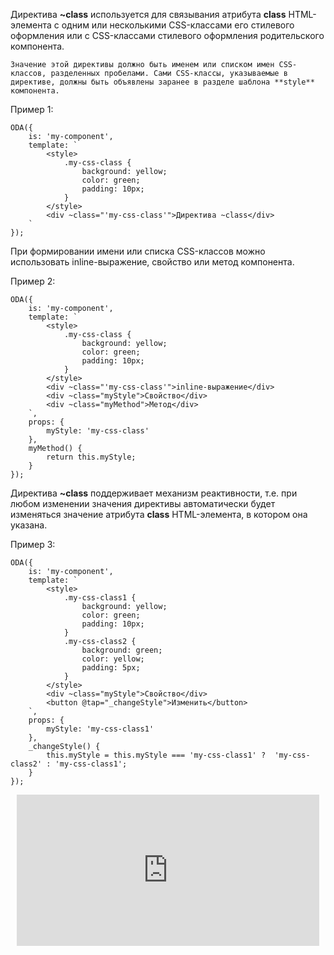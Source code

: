 Директива **~class** используется для связывания атрибута **class** HTML-элемента с одним или несколькими CSS-классами его стилевого оформления или с CSS-классами стилевого оформления родительского компонента.

```info_md
Значение этой директивы должно быть именем или списком имен CSS-классов, разделенных пробелами. Сами CSS-классы, указываемые в директиве, должны быть объявлены заранее в разделе шаблона **style** компонента.
```
Пример 1:
```javascript_run_edit_[my-component.js]
ODA({
    is: 'my-component',
    template: `
        <style>
            .my-css-class {
                background: yellow;
                color: green;
                padding: 10px;
            }
        </style>
        <div ~class="'my-css-class'">Директива ~class</div>
    `
});
```

При формировании имени или списка CSS-классов можно использовать inline-выражение, свойство или метод компонента.

Пример 2:
```javascript_run_edit_[my-component.js]
ODA({
    is: 'my-component',
    template: `
        <style>
            .my-css-class {
                background: yellow;
                color: green;
                padding: 10px;
            }
        </style>
        <div ~class="'my-css-class'">inline-выражение</div>
        <div ~class="myStyle">Свойство</div>
        <div ~class="myMethod">Метод</div>
    `,
    props: {
        myStyle: 'my-css-class'
    },
    myMethod() {
        return this.myStyle;
    }
});
```

Директива **~class** поддерживает механизм реактивности, т.е. при любом изменении значения директивы автоматически будет изменяться значение атрибута **class** HTML-элемента, в котором она указана.

Пример 3:
```javascript_run_edit_[my-component.js]
ODA({
    is: 'my-component',
    template: `
        <style>
            .my-css-class1 {
                background: yellow;
                color: green;
                padding: 10px;
            }
            .my-css-class2 {
                background: green;
                color: yellow;
                padding: 5px;
            }
        </style>
        <div ~class="myStyle">Свойство</div>
        <button @tap="_changeStyle">Изменить</button>
    `,
    props: {
        myStyle: 'my-css-class1'
    },
    _changeStyle() {
        this.myStyle = this.myStyle === 'my-css-class1' ?  'my-css-class2' : 'my-css-class1';
    }
});
```

<div style="position:relative;padding-bottom:48%; margin:10px">
    <iframe src="https://www.youtube.com/embed/H43hAmTDLqM?start=0" frameborder="0" allow="accelerometer; autoplay; encrypted-media; gyroscope; picture-in-picture" allowfullscreen
    	style="position:absolute;width:100%;height:100%;"></iframe>
</div>
